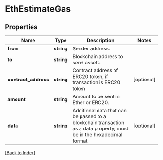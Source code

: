 # EthEstimateGas

## Properties

Name | Type | Description | Notes
------------ | ------------- | ------------- | -------------
**from** | **string** | Sender address. |
**to** | **string** | Blockchain address to send assets |
**contract_address** | **string** | Contract address of ERC20 token, if transaction is ERC20 token | [optional]
**amount** | **string** | Amount to be sent in Ether or ERC20. |
**data** | **string** | Additional data that can be passed to a blockchain transaction as a data property; must be in the hexadecimal format | [optional]

[[Back to Index]](../index.md)

